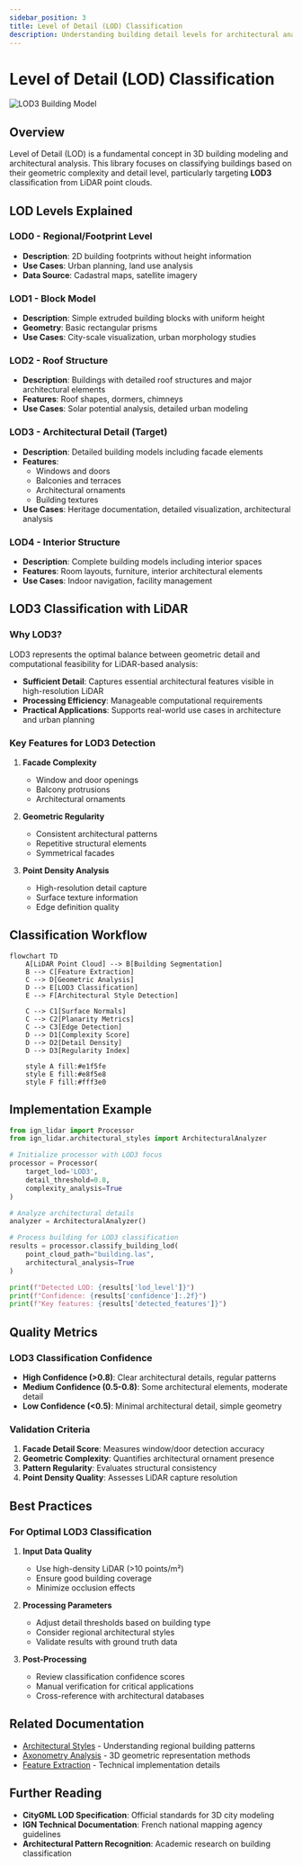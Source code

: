 ```yaml
---
sidebar_position: 3
title: Level of Detail (LOD) Classification
description: Understanding building detail levels for architectural analysis
---
```


# Level of Detail (LOD) Classification

![LOD3 Building Model](/img/lod3.png)

## Overview

Level of Detail (LOD) is a fundamental concept in 3D building modeling and architectural analysis. This library focuses on classifying buildings based on their geometric complexity and detail level, particularly targeting **LOD3** classification from LiDAR point clouds.

## LOD Levels Explained

### LOD0 - Regional/Footprint Level

- **Description**: 2D building footprints without height information
- **Use Cases**: Urban planning, land use analysis
- **Data Source**: Cadastral maps, satellite imagery

### LOD1 - Block Model

- **Description**: Simple extruded building blocks with uniform height
- **Geometry**: Basic rectangular prisms
- **Use Cases**: City-scale visualization, urban morphology studies

### LOD2 - Roof Structure

- **Description**: Buildings with detailed roof structures and major architectural elements
- **Features**: Roof shapes, dormers, chimneys
- **Use Cases**: Solar potential analysis, detailed urban modeling

### LOD3 - Architectural Detail (Target)

- **Description**: Detailed building models including facade elements
- **Features**:
  - Windows and doors
  - Balconies and terraces
  - Architectural ornaments
  - Building textures
- **Use Cases**: Heritage documentation, detailed visualization, architectural analysis

### LOD4 - Interior Structure

- **Description**: Complete building models including interior spaces
- **Features**: Room layouts, furniture, interior architectural elements
- **Use Cases**: Indoor navigation, facility management

## LOD3 Classification with LiDAR

### Why LOD3?

LOD3 represents the optimal balance between geometric detail and computational feasibility for LiDAR-based analysis:

- **Sufficient Detail**: Captures essential architectural features visible in high-resolution LiDAR
- **Processing Efficiency**: Manageable computational requirements
- **Practical Applications**: Supports real-world use cases in architecture and urban planning

### Key Features for LOD3 Detection

1. **Facade Complexity**

   - Window and door openings
   - Balcony protrusions
   - Architectural ornaments

2. **Geometric Regularity**

   - Consistent architectural patterns
   - Repetitive structural elements
   - Symmetrical facades

3. **Point Density Analysis**
   - High-resolution detail capture
   - Surface texture information
   - Edge definition quality

## Classification Workflow

```mermaid
flowchart TD
    A[LiDAR Point Cloud] --> B[Building Segmentation]
    B --> C[Feature Extraction]
    C --> D[Geometric Analysis]
    D --> E[LOD3 Classification]
    E --> F[Architectural Style Detection]

    C --> C1[Surface Normals]
    C --> C2[Planarity Metrics]
    C --> C3[Edge Detection]
    D --> D1[Complexity Score]
    D --> D2[Detail Density]
    D --> D3[Regularity Index]

    style A fill:#e1f5fe
    style E fill:#e8f5e8
    style F fill:#fff3e0
```

## Implementation Example

```python
from ign_lidar import Processor
from ign_lidar.architectural_styles import ArchitecturalAnalyzer

# Initialize processor with LOD3 focus
processor = Processor(
    target_lod='LOD3',
    detail_threshold=0.8,
    complexity_analysis=True
)

# Analyze architectural details
analyzer = ArchitecturalAnalyzer()

# Process building for LOD3 classification
results = processor.classify_building_lod(
    point_cloud_path="building.las",
    architectural_analysis=True
)

print(f"Detected LOD: {results['lod_level']}")
print(f"Confidence: {results['confidence']:.2f}")
print(f"Key features: {results['detected_features']}")
```

## Quality Metrics

### LOD3 Classification Confidence

- **High Confidence (>0.8)**: Clear architectural details, regular patterns
- **Medium Confidence (0.5-0.8)**: Some architectural elements, moderate detail
- **Low Confidence (&lt;0.5)**: Minimal architectural detail, simple geometry

### Validation Criteria

1. **Facade Detail Score**: Measures window/door detection accuracy
2. **Geometric Complexity**: Quantifies architectural ornament presence
3. **Pattern Regularity**: Evaluates structural consistency
4. **Point Density Quality**: Assesses LiDAR capture resolution

## Best Practices

### For Optimal LOD3 Classification

1. **Input Data Quality**

   - Use high-density LiDAR (>10 points/m²)
   - Ensure good building coverage
   - Minimize occlusion effects

2. **Processing Parameters**

   - Adjust detail thresholds based on building type
   - Consider regional architectural styles
   - Validate results with ground truth data

3. **Post-Processing**
   - Review classification confidence scores
   - Manual verification for critical applications
   - Cross-reference with architectural databases

## Related Documentation

- [Architectural Styles](./architectural-styles) - Understanding regional building patterns
- [Axonometry Analysis](./axonometry) - 3D geometric representation methods
- [Feature Extraction](../api/features) - Technical implementation details

## Further Reading

- **CityGML LOD Specification**: Official standards for 3D city modeling
- **IGN Technical Documentation**: French national mapping agency guidelines
- **Architectural Pattern Recognition**: Academic research on building classification
